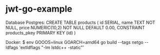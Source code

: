 # jwt-go-example

Database Postgres:
CREATE TABLE products
(
    id SERIAL,
    name TEXT NOT NULL,
    price NUMERIC(10,2) NOT NULL DEFAULT 0.00,
    CONSTRAINT products_pkey PRIMARY KEY (id)
)

Docker:
$ env GOOOS=linux GOARCH=amd64 go build --tags netgo --ldfags 'extldflags "-lm lstdc++ -static"'
 